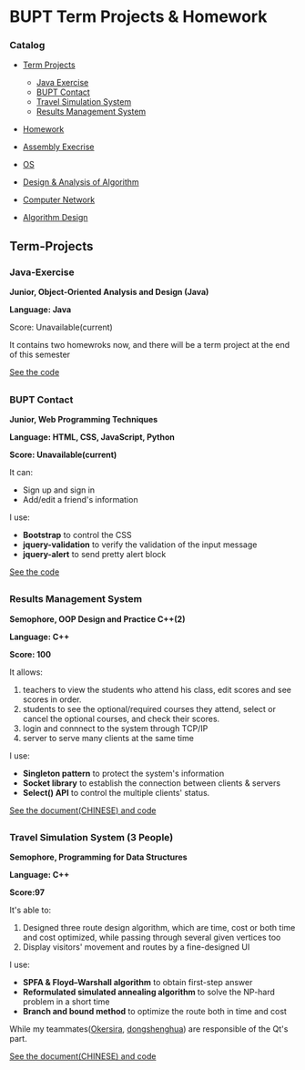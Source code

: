 # BUPT Term Projects & Homework

### Catalog
* [Term Projects](#pro)
  * [Java Exercise](#java)
  * [BUPT Contact](#site)
  * [Travel Simulation System](#travel)
  * [Results Management System](#results)

* [Homework](#)
 * [Assembly Execrise](https://github.com/Forec/assembly-exercise/tree/master/code/YeWenting)
 * [OS](https://github.com/YeWenting/BUPT-Homework/tree/master/Operating%20System)
 * [Design & Analysis of Algorithm](https://github.com/YeWenting/BUPT-Homework/tree/master/Data%20Structrue)
 * [Computer Network](https://github.com/YeWenting/BUPT-Homework/tree/master/Computer%20Network)
 * [Algorithm Design](https://github.com/YeWenting/BUPT-Homework/tree/master/Algorithm%20Design)
       
<h2 id='pro'>Term-Projects</h2>

<h3 id='java'>Java-Exercise</h3>

**Junior, Object-Oriented Analysis and Design (Java)**

**Language: Java**

Score: Unavailable(current)

It contains two homewroks now, and there will be a term project at the end of this semester

[See the code](https://github.com/YeWenting/Java-Exercise)

## <h3 id='site'>BUPT Contact</h3>

**Junior, Web Programming Techniques**

**Language: HTML, CSS, JavaScript, Python**

**Score: Unavailable(current)**

It can:
* Sign up and sign in
* Add/edit a friend's information

I use:
* __Bootstrap__ to control the CSS
* __jquery-validation__ to verify the validation of the input message
* __jquery-alert__ to send pretty alert block

[See the code](https://github.com/YeWenting/yewenting.github.com)

## <h3 id='results'>Results Management System</h3>


**Semophore, OOP Design and Practice C++(2)**

**Language: C++**

**Score: 100**

It allows:
 
1. teachers to view the students who attend his class, edit scores and see scores in order.
2. students to see the optional/required courses they attend, select or cancel the optional courses, and check their scores.
3. login and connnect to the system through TCP/IP
4. server to serve many clients at the same time

I use:
* __Singleton pattern__ to protect the system's information
* __Socket library__ to establish the connection between clients & servers
* __Select() API__ to control the multiple clients' status.

[See the document(CHINESE) and code](https://github.com/YeWenting/Results-Management-System)

## <h3 id='travel'>Travel Simulation System (3 People)</h3>

**Semophore, Programming for Data Structures**

**Language: C++**

**Score:97**

It's able to:

1. Designed three route design algorithm, which are time, cost or both time and cost optimized, while passing through several given vertices too
2. Display visitors' movement and routes by a fine-designed UI

I use:
* __SPFA & Floyd–Warshall algorithm__ to obtain first-step answer
* __Reformulated simulated annealing algorithm__ to solve the NP-hard problem in a short time
* __Branch and bound method__ to optimize the route both in time and cost

While my teammates([Okersira](https://github.com/Okersira), [dongshenghua](https://github.com/dongshenghua?tab=following)) are responsible of the Qt's part. 

[See the document(CHINESE) and code](https://github.com/YeWenting/Results-Management-System)

